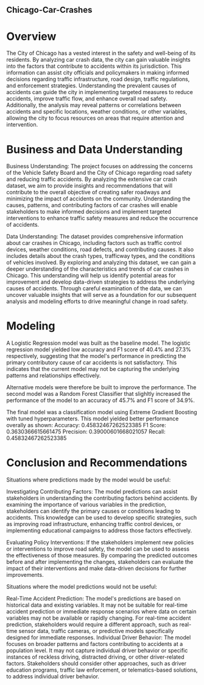 ## Chicago-Car-Crashes
# Overview
The City of Chicago has a vested interest in the safety and well-being of its residents. By analyzing car crash data, the city can gain valuable insights into the factors that contribute to accidents within its jurisdiction. This information can assist city officials and policymakers in making informed decisions regarding traffic infrastructure, road design, traffic regulations, and enforcement strategies. Understanding the prevalent causes of accidents can guide the city in implementing targeted measures to reduce accidents, improve traffic flow, and enhance overall road safety. Additionally, the analysis may reveal patterns or correlations between accidents and specific locations, weather conditions, or other variables, allowing the city to focus resources on areas that require attention and intervention.

# Business and Data Understanding
Business Understanding:
The project focuses on addressing the concerns of the Vehicle Safety Board and the City of Chicago regarding road safety and reducing traffic accidents. By analyzing the extensive car crash dataset, we aim to provide insights and recommendations that will contribute to the overall objective of creating safer roadways and minimizing the impact of accidents on the community. Understanding the causes, patterns, and contributing factors of car crashes will enable stakeholders to make informed decisions and implement targeted interventions to enhance traffic safety measures and reduce the occurrence of accidents.

Data Understanding:
The dataset provides comprehensive information about car crashes in Chicago, including factors such as traffic control devices, weather conditions, road defects, and contributing causes. It also includes details about the crash types, trafficway types, and the conditions of vehicles involved. By exploring and analyzing this dataset, we can gain a deeper understanding of the characteristics and trends of car crashes in Chicago. This understanding will help us identify potential areas for improvement and develop data-driven strategies to address the underlying causes of accidents. Through careful examination of the data, we can uncover valuable insights that will serve as a foundation for our subsequent analysis and modeling efforts to drive meaningful change in road safety.

# Modeling
A Logistic Regression model was built as the baseline model. The logistic regression model yielded low accuracy and F1 score of 40.4% and 27.3% respectively, suggesting that the model's performance in predicting the primary contributory cause of car accidents is not satisfactory. This indicates that the current model may not be capturing the underlying patterns and relationships effectively.

Alternative models were therefore be built to improve the performance.
The second model was a Random Forest Classifier that slighltly increased the performance of the model to an accuracy of 45.7% and F1 score of 34.9%.

The final model was a classification model using Extreme Gradient Boosting with tuned hyperparameters. This model yielded better performance overally as shown:
Accuracy: 0.45832467262523385
F1 Score: 0.3630366615661475
Precision: 0.39000601668021057
Recall: 0.45832467262523385

# Conclusion and Recommendations
Situations where predictions made by the model would be useful:

Investigating Contributing Factors: The model predictions can assist stakeholders in understanding the contributing factors behind accidents. By examining the importance of various variables in the prediction, stakeholders can identify the primary causes or conditions leading to accidents. This knowledge can be used to develop specific strategies, such as improving road infrastructure, enhancing traffic control devices, or implementing educational campaigns to address those factors effectively.

Evaluating Policy Interventions: If the stakeholders implement new policies or interventions to improve road safety, the model can be used to assess the effectiveness of those measures. By comparing the predicted outcomes before and after implementing the changes, stakeholders can evaluate the impact of their interventions and make data-driven decisions for further improvements.

Situations where the model predictions would not be useful:

Real-Time Accident Prediction: The model's predictions are based on historical data and existing variables. It may not be suitable for real-time accident prediction or immediate response scenarios where data on certain variables may not be available or rapidly changing. For real-time accident prediction, stakeholders would require a different approach, such as real-time sensor data, traffic cameras, or predictive models specifically designed for immediate responses.
Individual Driver Behavior: The model focuses on broader patterns and factors contributing to accidents at a population level. It may not capture individual driver behavior or specific instances of reckless driving, distracted driving, or other driver-related factors. Stakeholders should consider other approaches, such as driver education programs, traffic law enforcement, or telematics-based solutions, to address individual driver behavior.
